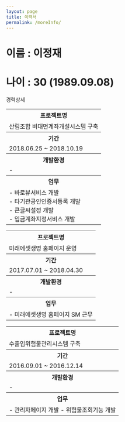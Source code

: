 ```yaml
---
layout: page
title: 이력서
permalink: /moreInfo/
---
```


<h1>이름 : 이정재</h1>
<h1>나이 : 30 (1989.09.08)</h1>

<p class="font_title">경력상세</p>
<!-- 산림조합 비대면계좌개설시스템 구축 -->
<table>
    <tr>
      <th>프로젝트명</th>
    </tr>
    <tr>
      <td class="center">산림조합 비대면계좌개설시스템 구축</td>
    </tr>   
    <tr>
      <th>기간</th>
    </tr>
    <tr>
      <td class="center">2018.06.25 ~ 2018.10.19</td>
   </tr>
   <tr>
       <th>
          개발환경
       </th>
   </tr>
   <tr>
       <td>
          -
       </td>
    </tr>
    <tr>
       <th>
          업무
       </th>
    </tr>
    <tr>
       <td>
         - 바로뷰서비스 개발<br>
         - 타기관공인인증서등록 개발<br>
         - 큰글씨설정 개발<br>
         - 입금계좌지정서비스 개발
       </td>
    </tr>
</table>

<!-- 미래에셋생명 홈페이지 운영 -->
<table>
    <tr>
      <th>프로젝트명</th>
    </tr>
    <tr>
      <td class="center">미래에셋생명 홈페이지 운영</td>
    </tr>   
    <tr>
      <th>기간</th>
    </tr>
    <tr>
      <td class="center">2017.07.01 ~ 2018.04.30</td>
   </tr>
   <tr>
       <th>
          개발환경
       </th>
   </tr>
   <tr>
       <td>
          -
       </td>
    </tr>
    <tr>
       <th>
          업무
       </th>
    </tr>
    <tr>
       <td>
         - 미래에셋생명 홈페이지 SM 근무
       </td>
    </tr>
</table>

<!-- 수출입위험물관리시스템 구축 -->
<table>
    <tr>
      <th>프로젝트명</th>
    </tr>
    <tr>
      <td class="center">수출입위험물관리시스템 구축</td>
    </tr>   
    <tr>
      <th>기간</th>
    </tr>
    <tr>
      <td class="center">2016.09.01 ~ 2016.12.14</td>
   </tr>
   <tr>
       <th>
          개발환경
       </th>
   </tr>
   <tr>
       <td>
          -
       </td>
    </tr>
    <tr>
       <th>
          업무
       </th>
    </tr>
    <tr>
       <td>
         - 관리자페이지 개발
         - 위험물조회기능 개발
       </td>
    </tr>
</table>
  
<!-- 스마트긴급구조통제단시스템구축 2016.07.04 ~ 2016.08.31 skip -->

</table>

